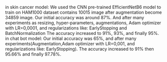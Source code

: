 
in skin cancer model:
We used the CNN pre-trained EfficientNetB6 model 
to train on HAM1000 dataset contains 10015 image
after augmentation become 34859 image.
Our initial accuracy was around 87%. And after many experiments as resizing, hyper-parameters, augmentations, Adam optimizer with LR=0,0001, and regularizations like: EarlyStopping and BatchNormalization 
The accuracy increased to 91%, 93%, and finally 95%.
in chat bot model:
Our initial accuracy was 65%, and after many experiments(Augmentation,Adam optimizer with LR=0,001, and regularizations like: EarlyStopping).
The accuracy increased to 91% then 95.66% and 
finally 97.78%.

